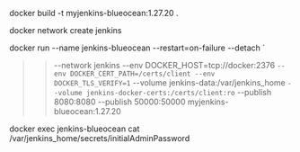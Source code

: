 docker build -t myjenkins-blueocean:1.27.20 .

docker network create jenkins


docker run --name jenkins-blueocean --restart=on-failure --detach `
>>   --network jenkins --env DOCKER_HOST=tcp://docker:2376 `
>>   --env DOCKER_CERT_PATH=/certs/client --env DOCKER_TLS_VERIFY=1 `
>>   --volume jenkins-data:/var/jenkins_home `
>>   --volume jenkins-docker-certs:/certs/client:ro `
>>   --publish 8080:8080 --publish 50000:50000 myjenkins-blueocean:1.27.20



docker exec jenkins-blueocean cat /var/jenkins_home/secrets/initialAdminPassword
